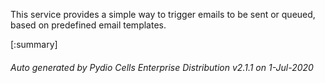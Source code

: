 






This service provides a simple way to trigger emails to be sent or queued, based on predefined email templates.

[:summary]

###### Auto generated by Pydio Cells Enterprise Distribution v2.1.1 on 1-Jul-2020
